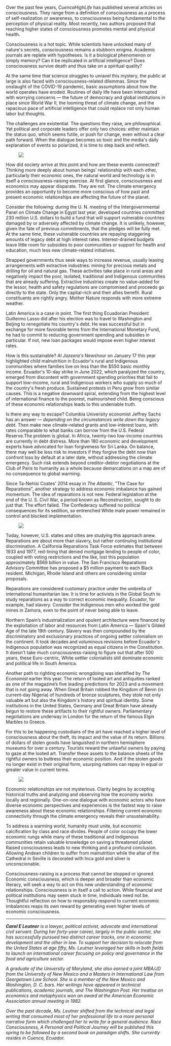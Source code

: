 Over the past few years, _CuencaHighLife_ has published several articles on consciousness. They range from a definition of consciousness as a process of self-realization or awareness, to consciousness being fundamental to the perception of physical reality. Most recently, two authors proposed that reaching higher states of consciousness promotes mental and physical health.

Consciousness is a hot topic. While scientists have unlocked many of nature's secrets, consciousness remains a stubborn enigma. Academic journals are replete with hypotheses. Is it a biological phenomenon or simply memory? Can it be replicated in artificial intelligence? Does consciousness survive death and thus take on a spiritual quality?

At the same time that science struggles to unravel this mystery, the public at large is also faced with consciousness-related dilemmas. Since the onslaught of the COVID-19 pandemic, basic assumptions about how the world operates have eroded. Routines of daily life have been interrupted with worrying concerns — the future of democracy and global institutions in place since World War II, the looming threat of climate change, and the rapacious pace of artificial intelligence that could replace not only human labor but thoughts.

The challenges are existential. The questions they raise, are philosophical. Yet political and corporate leaders offer only two choices: either maintain the status quo, which seems futile, or push for change, even without a clear path forward. When the dialogue becomes so toxic and the media's daily explanation of events so polarized, it is time to step back and reflect.

<figure class='float-right'>
<img src="/article-images/peru-boy.jpg"  />
</figure>

How did society arrive at this point and how are these events connected? Thinking more deeply about human beings’ relationship with each other, particularly their economic ones, the natural world and technology is in itself a consciousness-raising exercise. At first glance, consciousness and economics may appear disparate. They are not. The climate emergency provides an opportunity to become more conscious of how past and present economic relationships are affecting the future of the planet.

Consider the following: during the U. N. meeting of the Intergovernmental Panel on Climate Change in Egypt last year, developed countries committed 230 million U.S. dollars to build a fund that will support vulnerable countries damaged by or adversely affected by climate change. It is unlikely, however, given the fate of previous commitments, that the pledges will be fully met. At the same time, these vulnerable countries are repaying staggering amounts of legacy debt at high interest rates. Interest-drained budgets leave little room for subsidies to poor communities or support for health and education, much less new climate-related initiatives.

Strapped governments thus seek ways to increase revenue, usually leasing arrangements with extractive industries: mining for precious metals and drilling for oil and natural gas. These activities take place in rural areas and negatively impact the poor, isolated, traditional and Indigenous communities that are already suffering. Extractive industries create no value-added for the lessor, health and safety regulations are compromised and proceeds go directly to the state. Only the capital-rich and their allies benefit. Rural constituents are rightly angry. Mother Nature responds with more extreme weather.

Latin America is a case in point. The first thing Ecuadorian President Guillermo Lasso did after his election was to travel to Washington and Beijing to renegotiate his country's debt. He was successful but in exchange for more favorable terms from the International Monetary Fund, he had to commit to reducing government spending and subsidies in particular. If not, new loan packages would impose even higher interest rates.

How is this sustainable? _Al Jazeera's_ Newshour on January 17 this year highlighted child malnutrition in Ecuador's rural and Indigenous communities where families live on less than the $550 basic monthly income. Ecuador's 10-day strike in June 2022, which paralyzed the country, emerged from discontent with government spending priorities that fail to support low-income, rural and Indigenous workers who supply so much of the country's fresh produce. Sustained protests in Peru grow from similar causes. This is a negative downward spiral, extending from the highest level of international finance to the poorest, malnourished child. Being conscious of these economic relationships leads to this undeniable truth.

Is there any way to escape? Columbia University economist Jeffrey Sachs has an answer — _depending on the circumstances write down the legacy debt_. Then make new climate-related grants and low-interest loans, with rates comparable to what banks can borrow from the U.S. Federal Reserve.The problem is global. In Africa, twenty-two low-income countries are currently in debt distress. More than 180 economic and development experts have advocated for loan forgiveness for Sri Lanka. On balance, there may well be less risk to investors if they forgive the debt now than confront loss by default at a later date, without addressing the climate emergency. Such risk extends beyond creditor-debtor negotiations at the Club of Paris to humanity as a whole because demarcations on a map are of no consequence to global warming.

Since Ta-Nehisi Coates' 2014 essay in _The Atlantic_, "The Case for Reparations", another strategy to address economic imbalance has gained momentum. The idea of reparations is not new. Federal legislation at the end of the U. S. Civil War, a period known as Reconstruction, sought to do just that. The effort failed. The Confederacy suffered no political consequences for its sedition, so entrenched White male power remained in control and blocked implementation.

<figure class='float-left'>
<img src="/article-images/benin.jpg" />
</figure>
Today, however, U.S. states and cities are studying this approach anew. Reparations are about more than slavery, but rather continuing institutional discrimination. A California Reparations Task Force estimates that between 1933 and 1977, red-lining that denied mortgage lending to people of color, coupled with voting restrictions and the like, lost this population approximately $569 billion in value. The San Francisco Reparations Advisory Committee has proposed a $5 million payment to each Black resident. Michigan, Rhode Island and others are considering similar proposals.

Reparations are considered customary practice under the umbrella of international humanitarian law. It is time for activists in the Global South to study reparations as a way to correct economic inequality. Ecuador, for example, had slavery. Consider the Indigenous men who worked the gold mines in Zamora, even to the point of never being able to leave.

Northern Spain’s industrialization and opulent architecture were financed by the exploitation of labor and resources from Latin America — Spain's Gilded Age of the late 19th century. Slavery was then compounded by the discriminatory and exclusionary practices of ongoing settler colonialism on the continent. It took decades and voluminous revisions before Ecuador's Indigenous population was recognized as equal citizens in the Constitution. It doesn't take much consciousness-raising to figure out that after 500 years, these Euro-centric, White settler colonialists still dominate economic and political life in South America.

Another path to righting economic wrongdoing was identified by _The Economist_ earlier this year. The return of looted art and antiquities ranked as one of the magazine’s five leading predictions for 2023 and a movement that is not going away. When Great Britain robbed the Kingdom of Benin (in current-day Nigeria) of hundreds of bronze sculptures, they stole not only valuable art but also the Kingdom's history and spiritual identity. Some institutions in the United States, Germany and Great Britain have already begun to restore these artifacts to their rightful owners. Parliamentary negotiations are underway in London for the return of the famous Elgin Marbles to Greece.

For this to be happening custodians of the art have reached a higher level of consciousness about the theft, its impact and the value of its return. Billions of dollars of stolen goods have languished in northern hemisphere museums for over a century. Tourists reward the unlawful owners by paying to gaze at the looted art. Transfer these assets to the balance sheets of the rightful owners to buttress their economic position. And if the stolen goods no longer exist in their original form, usurping nations can repay in equal or greater value in current terms.

<figure class='float-right'>
<img src="/article-images/church.jpg" />
</figure>
Economic relationships are not mysterious. Clarity begins by accepting historical truths and analyzing and observing how the economy works locally and regionally. One-on-one dialogue with economic actors who have diverse economic perspectives and experiences is the fastest way to raise awareness about these economic relationships. Filtering current economic connectivity through the climate emergency reveals their unsustainability.

To address a warming world, humanity must unite, but economic calcification by class and race divides. People of color occupy the lower economic rungs while many of these traditional and Indigenous communities retain valuable knowledge on saving a threatened planet. Raised consciousness leads to new thinking and a profound conclusion. Allowing Andean children to suffer from malnutrition while the altar of the Cathedral in Seville is decorated with Inca gold and silver is unconscionable.

Consciousness-raising is a process that cannot be stopped or ignored. Economic consciousness, which is deeper and broader than economic literacy, will seek a way to act on this new understanding of economic relationships. Consciousness is in itself a call to action. While financial and political institutions may seem stuck in time, individuals need not be. Thoughtful reflection on how to responsibly respond to current economic imbalances reaps its own reward by generating even higher levels of economic consciousness.

---

_**Carol E Leutner** is a lawyer, political activist, advocate and international civil servant. During her forty-year career, largely in the public sector, she has successfully pursued two distinct career tracks, one in economic development and the other in law. To support her decision to relocate from the United States at age fifty, Ms. Leutner leveraged her skills in both fields to launch an international career focusing on policy and governance in the food and agriculture sector._

_A graduate of the University of Maryland, she also earned a joint MBA/JD from the University of New Mexico and a Masters in International Law from Georgetown Law School. She is a member of the New Mexico and Washington, D. C. bars. Her writings have appeared in technical publications, academic journals, and The Washington Post. Her treatise on economics and metaphysics won an award at the American Economic Association annual meeting in 1982._

_Over the past decade, Ms. Leutner shifted from the technical and legal writing that consumed most of her professional life to a more personal narrative form which challenged her to write for a general audience. Race Consciousness, A Personal and Political Journey will be published this spring to be followed by a second book on paradigm shifts. She currently resides in Cuenca, Ecuador._
